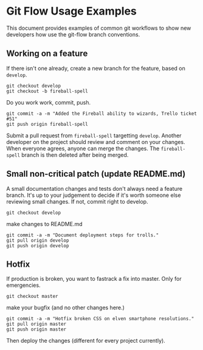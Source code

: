 # Git Flow Usage Examples

This document provides examples of common git workflows to show new developers how use the git-flow branch conventions.

## Working on a feature

If there isn't one already, create a new branch for the feature, based on `develop`.

```
git checkout develop
git checkout -b fireball-spell
```

Do you work work, commit, push.

```
git commit -a -m "Added the Fireball ability to wizards, Trello ticket #51"
git push origin fireball-spell
```

Submit a pull request from `fireball-spell` targetting `develop`. Another developer on the project should review and comment on your changes. When everyone agrees, anyone can merge the changes. The `fireball-spell` branch is then deleted after being merged.

## Small non-critical patch (update README.md)

A small documentation changes and tests don't always need a feature branch. It's up to your judgement to decide if it's worth someone else reviewing small changes. If not, commit right to develop.

```
git checkout develop
```

make changes to README.md

```
git commit -a -m "Document deployment steps for trolls."
git pull origin develop
git push origin develop
```

## Hotfix

If production is broken, you want to fastrack a fix into master. Only for emergencies.


```
git checkout master
```

make your bugfix (and no other changes here.)

```
git commit -a -m "Hotfix broken CSS on elven smartphone resolutions."
git pull origin master
git push origin master
```

Then deploy the changes (different for every project currently).

